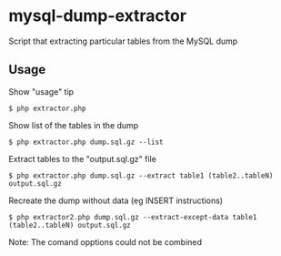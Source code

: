 # mysql-dump-extractor
Script that extracting particular tables from the MySQL dump

## Usage

Show "usage" tip
```
$ php extractor.php
```

Show list of the tables in the dump
```
$ php extractor.php dump.sql.gz --list
```

Extract tables to the "output.sql.gz" file
```
$ php extractor.php dump.sql.gz --extract table1 (table2..tableN) output.sql.gz
```

Recreate the dump without data (eg INSERT instructions)
```
$ php extractor2.php dump.sql.gz --extract-except-data table1 (table2..tableN) output.sql.gz
```

Note: The comand opptions could not be combined
